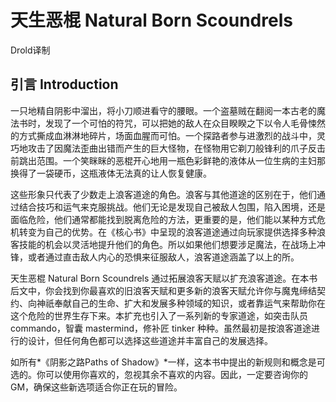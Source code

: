 # 天生恶棍 Natural Born Scoundrels

Drold译制

## 引言 Introduction

一只地精自阴影中溜出，将小刀顺进看守的腰眼。一个盗墓贼在翻阅一本古老的魔法书时，发现了一个可怕的符咒，可以把她的敌人在众目睽睽之下以令人毛骨悚然的方式撕成血淋淋地碎片，场面血腥而可怕。一个探路者参与进激烈的战斗中，灵巧地攻击了因魔法歪曲出错而产生的巨大怪物，在怪物用它剃刀般锋利的爪子反击前跳出范围。一个笑眯眯的恶棍开心地用一瓶色彩鲜艳的液体从一位生病的主妇那换得了一袋硬币，这瓶液体无法真的让人恢复健康。

这些形象只代表了少数走上浪客道途的角色。浪客与其他道途的区别在于，他们通过结合技巧和运气来克服挑战。他们无论是发现自己被敌人包围，陷入困境，还是面临危险，他们通常都能找到脱离危险的方法，更重要的是，他们能以某种方式危机转变为自己的优势。在《核心书》中呈现的浪客道途通过向玩家提供选择多种浪客技能的机会以灵活地提升他们的角色。所以如果他们想要涉足魔法，在战场上冲锋，或者通过直击敌人内心的恐惧来征服敌人，浪客道途涵盖了以上的所。

天生恶棍 Natural Born Scoundrels
通过拓展浪客天赋以扩充浪客道途。在本书后文中，你会找到你最喜欢的旧浪客天赋和更多新的浪客天赋允许你与魔鬼缔结契约、向神祇奉献自己的生命、扩大和发展多种领域的知识，或者靠运气来帮助你在这个危险的世界生存下来。本扩充也引入了一系列新的专家道途，如突击队员
commando，智囊 mastermind，修补匠 tinker
种种。虽然最初是按浪客道途进行的设计，但任何角色都可以选择这些道途并丰富自己的发展选择。

如所有*《阴影之路Paths of
Shadow》*一样，这本书中提出的新规则和概念是可选的。你可以使用你喜欢的，忽视其余不喜欢的内容。因此，一定要咨询你的GM，确保这些新选项适合你正在玩的冒险。
